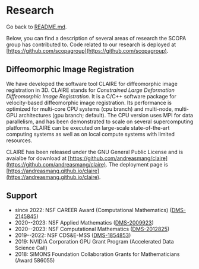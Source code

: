 # Research

Go back to [README.md](../README.md).

Below, you can find a description of several areas of research the SCOPA group has contributed to. Code related to our research is deployed at [https://github.com/scopagroup](https://github.com/scopagroup).


## Diffeomorphic Image Registration

We have developed the software tool CLAIRE for diffeomorphic image registration in 3D. CLAIRE stands for <em>Constrained Large Deformation Diffeomorphic Image Registration</em>. It is a C/C++ software package for velocity-based diffeomorphic image registration. Its performance is optimized for multi-core CPU systems (cpu branch) and multi-node, multi-GPU architectures (gpu branch; default). The CPU version uses MPI for data parallelism, and has been demonstrated to scale on several supercomputing platforms. CLAIRE can be executed on large-scale state-of-the-art computing systems as well as on local compute systems with limited resources.

CLAIRE has been released under the GNU General Public License and is avaialbe for download at [https://github.com/andreasmang/claire](https://github.com/andreasmang/claire). The deployment page is [https://andreasmang.github.io/claire](https://andreasmang.github.io/claire).




## Support
* since 2022: NSF CAREER Award (Computational Mathematics) ([DMS-2145845](https://www.nsf.gov/awardsearch/showAward?AWD_ID=2145845))
* 2020--2023: NSF Applied Mathematics ([DMS-2009923](https://www.nsf.gov/awardsearch/showAward?AWD_ID=2009923))
* 2020--2023: NSF Computational Mathematics ([DMS-2012825](https://www.nsf.gov/awardsearch/showAward?AWD_ID=2012825))
* 2019--2022: NSF CDS&E-MSS ([DMS-1854853](https://www.nsf.gov/awardsearch/showAward?AWD_ID=1854853))
* 2019: NVIDIA Corporation GPU Grant Program (Accelerated Data Science Call)
* 2018: SIMONS Foundation Collaboration Grants for Mathematicians (Award 586055)
